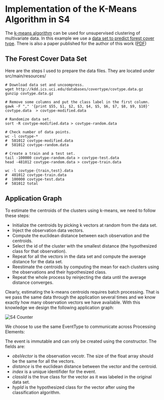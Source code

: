 Implementation of the K-Means Algorithm in S4
=============================================

The [k-means algorithm](http://en.wikipedia.org/wiki/K-means_clustering) can be used for unsupervised clustering of multivariate data. In this example
we use a [data set to predict forest cover type](http://kdd.ics.uci.edu/databases/covertype/covertype.html).
There is also a paper published for the author of this work ([PDF](http://citeseerx.ist.psu.edu/viewdoc/download?doi=10.1.1.128.2475&rep=rep1&type=pdf))

## The Forest Cover Data Set

Here are the steps I used to prepare the data files. They are located under src/main/resources/

	# Download data set and uncoompress.
	wget http://kdd.ics.uci.edu/databases/covertype/covtype.data.gz
	gunzip covtype.data.gz 

	# Remove some columns and put the class label in the first column.
	gawk -F "," '{print $55, $1, $2, $3, $4, $5, $6, $7, $8, $9, $10}' covtype.data  > covtype-modified.data

	# Randomize data set.
	sort -R covtype-modified.data > covtype-random.data

	# Check number of data points.
	wc -l covtype-*
	#  581012 covtype-modified.data
	#  581012 covtype-random.data

	# Create a train and a test set.
	tail -100000 covtype-random.data > covtype-test.data
	head -481012 covtype-random.data > covtype-train.data

	wc -l covtype-{train,test}.data
	#  481012 covtype-train.data
	#  100000 covtype-test.data
	#  581012 total

## Application Graph

To estimate the centroids of the clusters using k-means, we need to follow these steps:

* Initialize the centroids by picking k vectors at random from the data set.
* Inject the observation data vectors.
* Compute the euclidean distance between each observation and the centroids.
* Select the id of the cluster with the smallest distance (the hypothesized class for that observation).
* Repeat for all the vectors in the data set and compute the average distance for the data set.
* Reestimate the centroids by computing the mean for each clusters using the observations and their hypothesized class.
* Repeat the whole process by reinjecting the data until the average distance converges.

Clearly, estimating the k-means centroids requires batch processing. That is we pass the same data through the application several times and we know exactly how many observation vectors we have available. With this knowledge we design the following application graph:

![S4 Counter](https://github.com/leoneu/s4-piper/raw/master/etc/s4-kmeans-example.png)

We choose to use the same EventType to communicate across Processing Elements:

<script src="https://gist.github.com/1148118.js?file=ObsEvent.java"></script>

The event is immutable and can only be created using the constructor. The fields are:

* _obsVector_ is the observation vecotr. The size of the float array should be the same for all the vectors.
* _distance_ is the euclidean distance between the vector and the centroid.
* _index_ is a unique identifider for the event. 
* _classId_ is the true class for the vector as it was labeled in the original data set.
* _hypId_ is the hypothesized class for the vector after using the classification algorithm.

 


